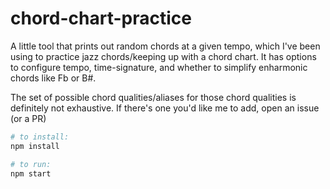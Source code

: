 # chord-chart-practice
A little tool that prints out random chords at a given tempo, which I've been using to practice jazz chords/keeping up with a chord chart. It has options to configure tempo, time-signature, and whether to simplify enharmonic chords like Fb or B#.

The set of possible chord qualities/aliases for those chord qualities is definitely not exhaustive. If there's one you'd like me to add, open an issue (or a PR)

```bash
# to install:
npm install

# to run:
npm start
```
